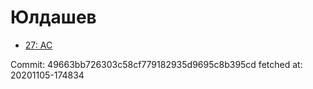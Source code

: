 # Юлдашев
- [27: AC](27.md)

Commit: 49663bb726303c58cf779182935d9695c8b395cd
 fetched at: 20201105-174834
